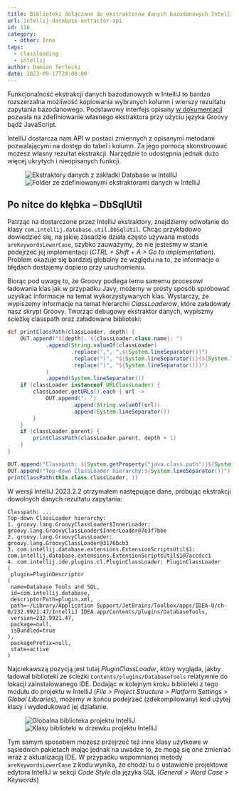 ```yaml
---
title: Biblioteki dołączane do ekstraktorów danych bazodanowych IntelliJ
url: intellij-database-extractor-api
id: 116
category:
  - other: Inne
tags:
  - classloading
  - intellij
author: Damian Terlecki
date: 2023-09-17T20:00:00
---
```


Funkcjonalność ekstrakcji danych bazodanowych w IntelliJ to bardzo rozszerzalna możliwość kopiowania
wybranych kolumn i wierszy rezultatu zapytania bazodanowego. Podstawowy interfejs opisany
[w dokumentacji](https://www.jetbrains.com/help/idea/data-extractors.html#api_for_custom_data_extractors)
pozwala na zdefiniowanie własnego ekstraktora przy użyciu języka Groovy bądź JavaScript.

IntelliJ dostarcza nam API w postaci zmiennych z opisanymi metodami pozwalającymi na dostęp do tabel i kolumn.
Za jego pomocą skonstruować możesz własny rezultat ekstrakcji.
Narzędzie to udostępnia jednak dużo więcej ukrytych i nieopisanych funkcji.

<figure class="flex">
<img src="/img/hq/intellij-data-extractors-directory.png" alt="Ekstraktory danych z zakładki Database w IntelliJ" title="Ekstraktory danych z zakładki Database w IntelliJ">
<img src="/img/hq/intellij-custom-data-extractor.png" alt="Folder ze zdefiniowanymi ekstraktorami danych w IntelliJ" title="Folder ze zdefiniowanymi ekstraktorami danych w IntelliJ">
</figure>

## Po nitce do kłębka – DbSqlUtil

Patrząc na dostarczone przez IntelliJ ekstraktory, znajdziemy odwołanie do
klasy `com.intellij.database.util.DbSqlUtil`.
Chcąc przykładowo dowiedzieć się, na jakiej zasadzie działa często używana metoda `areKeywordsLowerCase`,
szybko zauważymy, że nie jesteśmy w stanie podejrzeć jej implementacji (*CTRL + Shift + A > Go to implementation*).
Problem okazuje się bardziej globalny ze względu na to, że informacje o błędach dostajemy dopiero przy uruchomieniu. 

Biorąc pod uwagę to, że Groovy podlega temu samemu procesowi ładowania klas jak w przypadku Javy,
możemy w prosty sposób spróbować uzyskać informacje na temat wykorzystywanych klas.
Wystarczy, że wypiszemy informacje na temat hierarchii *ClassLoaderów*, które załadowały nasz skrypt Groovy.
Tworząc debugowy ekstraktor danych, wypiszmy ścieżkę classpath oraz załadowane biblioteki:

```groovy
def printClassPath(classLoader, depth) {
    OUT.append("${depth}. ${classLoader.class.name}: ")
            .append(String.valueOf(classLoader)
                    .replace(",", ",${System.lineSeparator()}")
                    .replace("(", "${System.lineSeparator()}(${System.lineSeparator()} ")
                    .replace(")", "${System.lineSeparator()})")
            )
            .append(System.lineSeparator())
    if (classLoader instanceof URLClassLoader) {
        classLoader.getURLs().each { url ->
            OUT.append("- ")
                    .append(String.valueOf(url))
                    .append(System.lineSeparator())
        }
    }
    if (classLoader.parent) {
        printClassPath(classLoader.parent, depth + 1)
    }
}

OUT.append("Classpath: ${System.getProperty("java.class.path")}${System.lineSeparator()}")
OUT.append("Top-down ClassLoader hierarchy:${System.lineSeparator()}")
printClassPath(this.class.classLoader, 1)
```

W wersji IntelliJ 2023.2.2 otrzymałem następujące dane, próbując ekstrakcji dowolnych danych rezultatu zapytania:

```shell
Classpath: ...
Top-down ClassLoader hierarchy:
1. groovy.lang.GroovyClassLoader$InnerLoader: groovy.lang.GroovyClassLoader$InnerLoader@7e3f7bbe
2. groovy.lang.GroovyClassLoader: groovy.lang.GroovyClassLoader@3176bcb3
3. com.intellij.database.extensions.ExtensionScriptsUtil$1: com.intellij.database.extensions.ExtensionScriptsUtil$1@7accdcc1
4. com.intellij.ide.plugins.cl.PluginClassLoader: PluginClassLoader
(
 plugin=PluginDescriptor
(
 name=Database Tools and SQL,
 id=com.intellij.database,
 descriptorPath=plugin.xml,
 path=~/Library/Application Support/JetBrains/Toolbox/apps/IDEA-U/ch-0/232.9921.47/IntelliJ IDEA.app/Contents/plugins/DatabaseTools,
 version=232.9921.47,
 package=null,
 isBundled=true
),
 packagePrefix=null,
 state=active
)
```

Najciekawszą pozycją jest tutaj *PluginClassLoader*, który wygląda, jakby ładował biblioteki ze ścieżki `Contents/plugins/DatabaseTools` relatywnie do lokacji zainstalowanego IDE.
Dodając w kolejnym kroku biblioteki z tego modułu do projektu w IntelliJ (*File > Project Structure > Platform Settings > Global Libraries*),
możemy w końcu podejrzeć (zdekompilowany) kod użytej klasy i wydedukować jej działanie.

<figure class="flex">
<img loading="lazy" src="/img/hq/intellij-global-library.png" alt="Globalna biblioteka projektu IntelliJ" title="Globalna biblioteka projektu IntelliJ">
<img loading="lazy" src="/img/hq/intellij-database-plugin.png" alt="Klasy biblioteki w drzewku projektu IntelliJ" title="Klasy biblioteki w drzewku projektu IntelliJ">
</figure>

Tym samym sposobem możesz przejrzeć też inne klasy użytkowe w sąsiednich pakietach mając jednak na uwadze to,
że mogą się one zmieniać wraz z aktualizacją IDE.
W przypadku wspomnianej metody `areKeywordsLowerCase` z kodu wynika, że chodzi tu o ustawienie
projektowe edytora IntelliJ w sekcji *Code Style* dla języka SQL (*General > Word Case > Keywords*)  